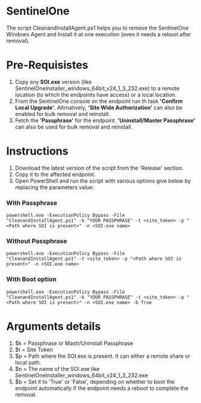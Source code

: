# SentinelOne
The script CleanandInstallAgent.ps1 helps you to remove the SentinelOne Windows Agent and Install it at one execution (even it needs a reboot after removal).

# Pre-Requisistes
1. Copy any **SOI.exe** version (like SentinelOneInstaller_windows_64bit_v24_1_3_232.exe) to a remote location (to which the endpoints have access) or a local location.
2. From the SentinelOne console on the endpoint run th task **'Confirm Local Upgrade'**. Altrnatively, **'Site Wide Authorization'** can also be enabled for bulk removal and reinstall.
3. Fetch the **'Passphrase'** for the endpoint. **'Uninstall/Master Passphrase'** can also be used for bulk removal and reinstall.

# Instructions
1. Download the latest version of the script from the 'Release' section.
2. Copy it to the affected endpoint.
3. Open PowerShell and run the script with various options give below by replacing the parameters value:

### With Passphrase
`powershell.exe -ExecutionPolicy Bypass -File "CleanandInstallAgent.ps1" -k "YOUR PASSPHRASE" -t <site_token> -p "<Path where SOI is present>" -n <SOI.exe name>`

### Without Passphrase
`powershell.exe -ExecutionPolicy Bypass -File "CleanandInstallAgent.ps1" -t <site_token> -p "<Path where SOI is present>" -n <SOI.exe name>`

### With Boot option
`powershell.exe -ExecutionPolicy Bypass -File "CleanandInstallAgent.ps1" -k "YOUR PASSPHRASE" -t <site_token> -p "<Path where SOI is present>" -n <SOI.exe name> -b True`

# Arguments details
1. $k = Passphrase or Mastr/Uninstall Passphrase
2. $t = Site Token
3. $p = Path where the SOI.exe is present. It can either a remote share or local path.
4. $n = The name of the SOI.exe like SentinelOneInstaller_windows_64bit_v24_1_3_232.exe
5. $b = Set it to 'True' or 'False', depending on whether to boot the endpoint automatically if the endpoint needs a reboot to complete the removal.
